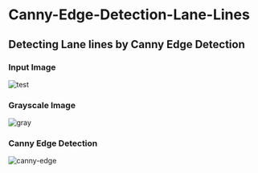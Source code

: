 # Canny-Edge-Detection-Lane-Lines

## Detecting Lane lines by Canny Edge Detection

### Input Image

![test](https://user-images.githubusercontent.com/34116562/49330877-edf86000-f5ba-11e8-8e07-bfe3c5349178.jpg)

### Grayscale Image

![gray](https://user-images.githubusercontent.com/34116562/49330878-ef298d00-f5ba-11e8-9d33-e669d81537d9.jpg)

### Canny Edge Detection

![canny-edge](https://user-images.githubusercontent.com/34116562/49330880-f05aba00-f5ba-11e8-9a37-9d5290f07b86.jpg)

